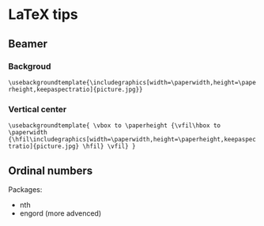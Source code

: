 LaTeX tips
==========

Beamer
------

### Backgroud
`
\usebackgroundtemplate{\includegraphics[width=\paperwidth,height=\paperheight,keepaspectratio]{picture.jpg}}
`
### Vertical center
`
\usebackgroundtemplate{
  \vbox to \paperheight
  {\vfil\hbox to \paperwidth
    {\hfil\includegraphics[width=\paperwidth,height=\paperheight,keepaspectratio]{picture.jpg}
      \hfil}
  \vfil}
}
`

Ordinal numbers
---------------
Packages:
* nth
* engord (more advenced)
